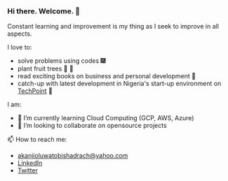 ### Hi there. Welcome. 👋
Constant learning and improvement is my thing as I seek to improve in all aspects. 

I love to:
- solve problems using codes :fireworks:
- plant fruit trees :apple: :pear:
- read exciting books on business and personal development :book:
- catch-up with latest development in Nigeria's start-up environment on  [TechPoint](https://techpoint.africa) :iphone:

I am:
- 🌱 I’m currently learning Cloud Computing (GCP, AWS, Azure)
- 👯 I’m looking to collaborate on opensource projects

📫 How to reach me:
- akanjioluwatobishadrach@yahoo.com
- [LinkedIn](https://www.linkedin.com/in/oluwatobiakanji/)
- [Twitter](https://twitter.com/AkanjiTobiS)

<!--
**Oluwatobi-beebittech/Oluwatobi-beebittech** is a ✨ _special_ ✨ repository because its `README.md` (this file) appears on your GitHub profile.

Here are some ideas to get you started:

- 🔭 I’m currently working on ...
- 🌱 I’m currently learning ...
- 👯 I’m looking to collaborate on ...
- 🤔 I’m looking for help with ...
- 💬 Ask me about ...
- 📫 How to reach me: ...
- 😄 Pronouns: ...
- ⚡ Fun fact: ...
-->

